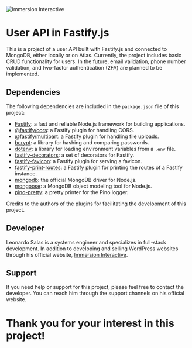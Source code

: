 <img src="https://immersioninteractive.com/wp-content/uploads/2022/03/immersion-interactive-logo-fullmdpi.png" alt="Immersion Interactive">

# User API in Fastify.js
This is a project of a user API built with Fastify.js and connected to MongoDB, either locally or on Atlas. Currently, the project includes basic CRUD functionality for users. In the future, email validation, phone number validation, and two-factor authentication (2FA) are planned to be implemented.

## Dependencies
The following dependencies are included in the `package.json` file of this project:

- [Fastify](https://github.com/fastify/fastify): a fast and reliable Node.js framework for building applications.
- [@fastify/cors](https://github.com/fastify/fastify-cors): a Fastify plugin for handling CORS.
- [@fastify/multipart](https://github.com/fastify/fastify-multipart): a Fastify plugin for handling file uploads.
- [bcrypt](https://github.com/kelektiv/node.bcrypt.js): a library for hashing and comparing passwords.
- [dotenv](https://github.com/motdotla/dotenv): a library for loading environment variables from a `.env` file.
- [fastify-decorators](https://github.com/fastify/fastify-decorators): a set of decorators for Fastify.
- [fastify-favicon](https://github.com/fastify/fastify-favicon): a Fastify plugin for serving a favicon.
- [fastify-print-routes](https://github.com/fastify/fastify-print-routes): a Fastify plugin for printing the routes of a Fastify instance.
- [mongodb](https://github.com/mongodb/mongo-csharp-driver): the official MongoDB driver for Node.js.
- [mongoose](https://github.com/Automattic/mongoose): a MongoDB object modeling tool for Node.js.
- [pino-pretty](https://github.com/pinojs/pino-pretty): a pretty printer for the Pino logger.

Credits to the authors of the plugins for facilitating the development of this project.

## Developer
Leonardo Salas is a systems engineer and specializes in full-stack development. In addition to developing and selling WordPress websites through his official website, [Immersion Interactive](https://immersioninteractive.com/).

## Support
If you need help or support for this project, please feel free to contact the developer. You can reach him through the support channels on his official website.

# Thank you for your interest in this project!
